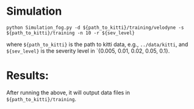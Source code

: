 # Simulation
```
python Simulation_fog.py -d ${path_to_kitti}/training/velodyne -s ${path_to_kitti}/training -n 10 -r ${sev_level}
```
where `${path_to_kitti}` is the path to kitti data, e.g., `../data/kitti`, and 
`${sev_level}` is the severity level in `{0.005, 0.01, 0.02, 0.05, 0.1}.

# Results:
After running the above, it will output data files in `${path_to_kitti}/training`.
